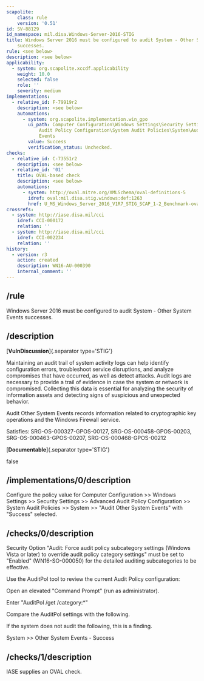 ```yaml
---
scapolite:
    class: rule
    version: '0.51'
id: SV-88129
id_namespace: mil.disa.Windows-Server-2016-STIG
title: Windows Server 2016 must be configured to audit System - Other System Events
    successes.
rule: <see below>
description: <see below>
applicability:
  - system: org.scapolite.xccdf.applicability
    weight: 10.0
    selected: false
    role: ''
    severity: medium
implementations:
  - relative_id: F-79919r2
    description: <see below>
    automations:
      - system: org.scapolite.implementation.win_gpo
        ui_path: Computer Configuration\Windows Settings\Security Settings\Advanced
            Audit Policy Configuration\System Audit Policies\System\Audit Other System
            Events
        value: Success
        verification_status: Unchecked.
checks:
  - relative_id: C-73551r2
    description: <see below>
  - relative_id: '01'
    title: OVAL-based check
    description: <see below>
    automations:
      - system: http://oval.mitre.org/XMLSchema/oval-definitions-5
        idref: oval:mil.disa.stig.windows:def:1263
        href: U_MS_Windows_Server_2016_V1R7_STIG_SCAP_1-2_Benchmark-oval.xml
crossrefs:
  - system: http://iase.disa.mil/cci
    idref: CCI-000172
    relation: ''
  - system: http://iase.disa.mil/cci
    idref: CCI-002234
    relation: ''
history:
  - version: r3
    action: created
    description: WN16-AU-000390
    internal_comment: ''
---
```



## /rule

Windows Server 2016 must be configured to audit System - Other System Events successes.

## /description

[**VulnDiscussion**]{.separator type='STIG'}

Maintaining an audit trail of system activity logs can help identify configuration errors, troubleshoot service disruptions, and analyze compromises that have occurred, as well as detect attacks. Audit logs are necessary to provide a trail of evidence in case the system or network is compromised. Collecting this data is essential for analyzing the security of information assets and detecting signs of suspicious and unexpected behavior.

Audit Other System Events records information related to cryptographic key operations and the Windows Firewall service.

Satisfies: SRG-OS-000327-GPOS-00127, SRG-OS-000458-GPOS-00203, SRG-OS-000463-GPOS-00207, SRG-OS-000468-GPOS-00212

[**Documentable**]{.separator type='STIG'}

false

## /implementations/0/description

Configure the policy value for Computer Configuration >> Windows Settings >> Security Settings >> Advanced Audit Policy Configuration >> System Audit Policies >> System >> "Audit Other System Events" with "Success" selected.

## /checks/0/description

Security Option "Audit: Force audit policy subcategory settings (Windows Vista or later) to override audit policy category settings" must be set to "Enabled" (WN16-SO-000050) for the detailed auditing subcategories to be effective.

Use the AuditPol tool to review the current Audit Policy configuration:

Open an elevated "Command Prompt" (run as administrator).

Enter "AuditPol /get /category:*"

Compare the AuditPol settings with the following.

If the system does not audit the following, this is a finding.

System >> Other System Events - Success

## /checks/1/description

IASE supplies an OVAL check.
